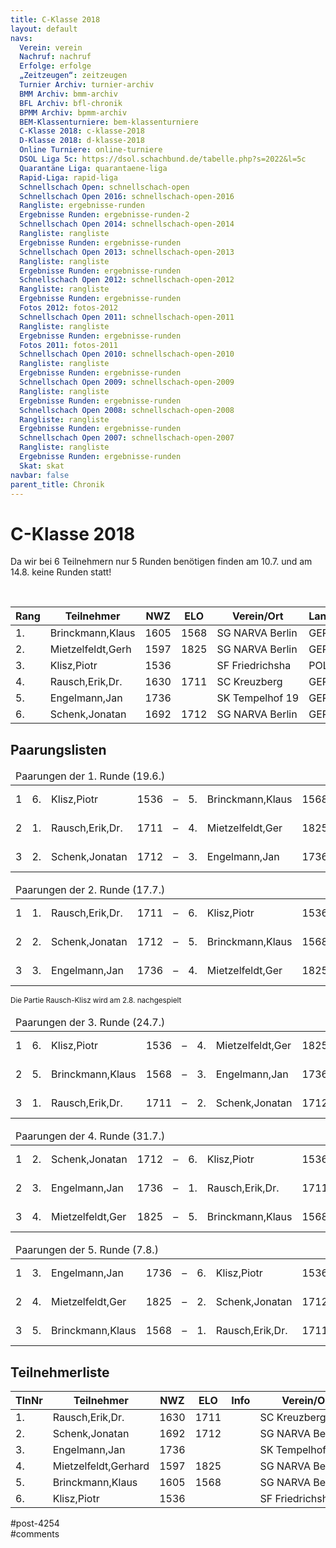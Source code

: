 ```yaml
---
title: C-Klasse 2018 
layout: default
navs:
  Verein: verein
  Nachruf: nachruf
  Erfolge: erfolge
  „Zeitzeugen“: zeitzeugen
  Turnier Archiv: turnier-archiv
  BMM Archiv: bmm-archiv
  BFL Archiv: bfl-chronik
  BPMM Archiv: bpmm-archiv
  BEM-Klassenturniere: bem-klassenturniere
  C-Klasse 2018: c-klasse-2018
  D-Klasse 2018: d-klasse-2018
  Online Turniere: online-turniere
  DSOL Liga 5c: https://dsol.schachbund.de/tabelle.php?s=2022&l=5c
  Quarantäne Liga: quarantaene-liga
  Rapid-Liga: rapid-liga
  Schnellschach Open: schnellschach-open
  Schnellschach Open 2016: schnellschach-open-2016
  Rangliste: ergebnisse-runden
  Ergebnisse Runden: ergebnisse-runden-2
  Schnellschach Open 2014: schnellschach-open-2014
  Rangliste: rangliste
  Ergebnisse Runden: ergebnisse-runden
  Schnellschach Open 2013: schnellschach-open-2013
  Rangliste: rangliste
  Ergebnisse Runden: ergebnisse-runden
  Schnellschach Open 2012: schnellschach-open-2012
  Rangliste: rangliste
  Ergebnisse Runden: ergebnisse-runden
  Fotos 2012: fotos-2012
  Schnellschach Open 2011: schnellschach-open-2011
  Rangliste: rangliste
  Ergebnisse Runden: ergebnisse-runden
  Fotos 2011: fotos-2011
  Schnellschach Open 2010: schnellschach-open-2010
  Rangliste: rangliste
  Ergebnisse Runden: ergebnisse-runden
  Schnellschach Open 2009: schnellschach-open-2009
  Rangliste: rangliste
  Ergebnisse Runden: ergebnisse-runden
  Schnellschach Open 2008: schnellschach-open-2008
  Rangliste: rangliste
  Ergebnisse Runden: ergebnisse-runden
  Schnellschach Open 2007: schnellschach-open-2007
  Rangliste: rangliste
  Ergebnisse Runden: ergebnisse-runden
  Skat: skat
navbar: false
parent_title: Chronik
---
```

<div class="post-4254 page type-page status-publish hentry" id="post-4254">
<h1 class="entry-title">C-Klasse 2018</h1>
<div class="entry-content">
<p>Da wir bei 6 Teilnehmern nur 5 Runden benötigen finden am 10.7. und am 14.8. keine Runden statt!</p>
<p> </p>
<table class="clean swiss">
<thead>
<tr>
<th>Rang</th>
<th>Teilnehmer</th>
<th>NWZ</th>
<th>ELO</th>
<th>Verein/Ort</th>
<th>Land</th>
<th>S</th>
<th>R</th>
<th>V</th>
<th>Punkte</th>
<th>SoBer</th>
<th>Siege</th>
</tr>
</thead>
<tbody>
<tr>
<td>1.</td>
<td>Brinckmann,Klaus</td>
<td>1605</td>
<td>1568</td>
<td>SG NARVA Berlin</td>
<td>GER</td>
<td>2</td>
<td>2</td>
<td>1</td>
<td>3.0</td>
<td>7.75</td>
<td>2</td>
</tr>
<tr>
<td>2.</td>
<td>Mietzelfeldt,Gerh</td>
<td>1597</td>
<td>1825</td>
<td>SG NARVA Berlin</td>
<td>GER</td>
<td>2</td>
<td>2</td>
<td>1</td>
<td>3.0</td>
<td>6.75</td>
<td>2</td>
</tr>
<tr>
<td>3.</td>
<td>Klisz,Piotr</td>
<td>1536</td>
<td></td>
<td>SF Friedrichsha</td>
<td>POL</td>
<td>3</td>
<td>0</td>
<td>2</td>
<td>3.0</td>
<td>6.50</td>
<td>3</td>
</tr>
<tr>
<td>4.</td>
<td>Rausch,Erik,Dr.</td>
<td>1630</td>
<td>1711</td>
<td>SC Kreuzberg</td>
<td>GER</td>
<td>2</td>
<td>1</td>
<td>2</td>
<td>2.5</td>
<td>6.00</td>
<td>2</td>
</tr>
<tr>
<td>5.</td>
<td>Engelmann,Jan</td>
<td>1736</td>
<td></td>
<td>SK Tempelhof 19</td>
<td>GER</td>
<td>2</td>
<td>0</td>
<td>3</td>
<td>2.0</td>
<td>4.00</td>
<td>2</td>
</tr>
<tr>
<td>6.</td>
<td>Schenk,Jonatan</td>
<td>1692</td>
<td>1712</td>
<td>SG NARVA Berlin</td>
<td>GER</td>
<td>1</td>
<td>1</td>
<td>3</td>
<td>1.5</td>
<td>4.50</td>
<td>1</td>
</tr>
</tbody>
</table>
<h2>Paarungslisten</h2>
<table class="clean swiss">
<thead>
<tr>
<td colspan="11">Paarungen der 1. Runde (19.6.)</td>
</tr>
</thead>
<tbody>
<tr>
<td>1</td>
<td>6.</td>
<td>Klisz,Piotr</td>
<td>1536</td>
<td>–</td>
<td>5.</td>
<td>Brinckmann,Klaus</td>
<td>1568</td>
<td>0 – 1</td>
</tr>
<tr>
<td>2</td>
<td>1.</td>
<td>Rausch,Erik,Dr.</td>
<td>1711</td>
<td>–</td>
<td>4.</td>
<td>Mietzelfeldt,Ger</td>
<td>1825</td>
<td>0 – 1</td>
</tr>
<tr>
<td>3</td>
<td>2.</td>
<td>Schenk,Jonatan</td>
<td>1712</td>
<td>–</td>
<td>3.</td>
<td>Engelmann,Jan</td>
<td>1736</td>
<td>0 – 1</td>
</tr>
</tbody>
</table>
<table class="clean swiss">
<thead>
<tr>
<td colspan="11">Paarungen der 2. Runde (17.7.)</td>
</tr>
</thead>
<tbody>
<tr>
<td>1</td>
<td>1.</td>
<td>Rausch,Erik,Dr.</td>
<td>1711</td>
<td>–</td>
<td>6.</td>
<td>Klisz,Piotr</td>
<td>1536</td>
<td>1 – 0</td>
</tr>
<tr>
<td>2</td>
<td>2.</td>
<td>Schenk,Jonatan</td>
<td>1712</td>
<td>–</td>
<td>5.</td>
<td>Brinckmann,Klaus</td>
<td>1568</td>
<td>1 – 0</td>
</tr>
<tr>
<td>3</td>
<td>3.</td>
<td>Engelmann,Jan</td>
<td>1736</td>
<td>–</td>
<td>4.</td>
<td>Mietzelfeldt,Ger</td>
<td>1825</td>
<td>0 – 1</td>
</tr>
</tbody>
</table>
<p><small>Die Partie Rausch-Klisz wird am 2.8. nachgespielt</small></p>
<table class="clean swiss">
<thead>
<tr>
<td colspan="11">Paarungen der 3. Runde (24.7.)</td>
</tr>
</thead>
<tbody>
<tr>
<td>1</td>
<td>6.</td>
<td>Klisz,Piotr</td>
<td>1536</td>
<td>–</td>
<td>4.</td>
<td>Mietzelfeldt,Ger</td>
<td>1825</td>
<td>1 – 0</td>
</tr>
<tr>
<td>2</td>
<td>5.</td>
<td>Brinckmann,Klaus</td>
<td>1568</td>
<td>–</td>
<td>3.</td>
<td>Engelmann,Jan</td>
<td>1736</td>
<td>1 – 0</td>
</tr>
<tr>
<td>3</td>
<td>1.</td>
<td>Rausch,Erik,Dr.</td>
<td>1711</td>
<td>–</td>
<td>2.</td>
<td>Schenk,Jonatan</td>
<td>1712</td>
<td>1 – 0</td>
</tr>
</tbody>
</table>
<table class="clean swiss">
<thead>
<tr>
<td colspan="11">Paarungen der 4. Runde (31.7.)</td>
</tr>
</thead>
<tbody>
<tr>
<td>1</td>
<td>2.</td>
<td>Schenk,Jonatan</td>
<td>1712</td>
<td>–</td>
<td>6.</td>
<td>Klisz,Piotr</td>
<td>1536</td>
<td>0 – 1</td>
</tr>
<tr>
<td>2</td>
<td>3.</td>
<td>Engelmann,Jan</td>
<td>1736</td>
<td>–</td>
<td>1.</td>
<td>Rausch,Erik,Dr.</td>
<td>1711</td>
<td>1 – 0</td>
</tr>
<tr>
<td>3</td>
<td>4.</td>
<td>Mietzelfeldt,Ger</td>
<td>1825</td>
<td>–</td>
<td>5.</td>
<td>Brinckmann,Klaus</td>
<td>1568</td>
<td>½ – ½</td>
</tr>
</tbody>
</table>
<table class="clean swiss">
<thead>
<tr>
<td colspan="11">Paarungen der 5. Runde (7.8.)</td>
</tr>
</thead>
<tbody>
<tr>
<td>1</td>
<td>3.</td>
<td>Engelmann,Jan</td>
<td>1736</td>
<td>–</td>
<td>6.</td>
<td>Klisz,Piotr</td>
<td>1536</td>
<td>0 – 1</td>
</tr>
<tr>
<td>2</td>
<td>4.</td>
<td>Mietzelfeldt,Ger</td>
<td>1825</td>
<td>–</td>
<td>2.</td>
<td>Schenk,Jonatan</td>
<td>1712</td>
<td>½ – ½</td>
</tr>
<tr>
<td>3</td>
<td>5.</td>
<td>Brinckmann,Klaus</td>
<td>1568</td>
<td>–</td>
<td>1.</td>
<td>Rausch,Erik,Dr.</td>
<td>1711</td>
<td>½ – ½</td>
</tr>
</tbody>
</table>
<h2>Teilnehmerliste</h2>
<table class="clean swiss footable">
<thead>
<tr>
<th>TlnNr</th>
<th>Teilnehmer</th>
<th>NWZ</th>
<th>ELO</th>
<th>Info</th>
<th>Verein/Ort</th>
<th>Land</th>
<th>Geburt</th>
</tr>
</thead>
<tbody>
<tr>
<td>1.</td>
<td>Rausch,Erik,Dr.</td>
<td>1630</td>
<td>1711</td>
<td></td>
<td>SC Kreuzberg</td>
<td>GER</td>
<td>1950</td>
</tr>
<tr>
<td>2.</td>
<td>Schenk,Jonatan</td>
<td>1692</td>
<td>1712</td>
<td></td>
<td>SG NARVA Berlin</td>
<td>GER</td>
<td>1986</td>
</tr>
<tr>
<td>3.</td>
<td>Engelmann,Jan</td>
<td>1736</td>
<td></td>
<td></td>
<td>SK Tempelhof 1931</td>
<td>GER</td>
<td>1993</td>
</tr>
<tr>
<td>4.</td>
<td>Mietzelfeldt,Gerhard</td>
<td>1597</td>
<td>1825</td>
<td></td>
<td>SG NARVA Berlin</td>
<td>GER</td>
<td>1937</td>
</tr>
<tr>
<td>5.</td>
<td>Brinckmann,Klaus</td>
<td>1605</td>
<td>1568</td>
<td></td>
<td>SG NARVA Berlin</td>
<td>GER</td>
<td>1958</td>
</tr>
<tr>
<td>6.</td>
<td>Klisz,Piotr</td>
<td>1536</td>
<td></td>
<td></td>
<td>SF Friedrichshagen</td>
<td>POL</td>
<td>1976</td>
</tr>
</tbody>
</table>
</div><!-- .entry-content -->
</div> #post-4254 
<div id="comments">
</div> #comments 
